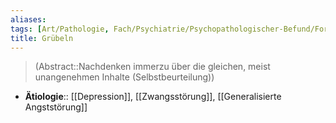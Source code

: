 ```yaml
---
aliases: 
tags: [Art/Pathologie, Fach/Psychiatrie/Psychopathologischer-Befund/Formale-Denkstörung, Modul/m31]
title: Grübeln
---
```

> (Abstract::Nachdenken immerzu über die gleichen, meist unangenehmen Inhalte (Selbstbeurteilung))
- **Ätiologie**:: [[Depression]], [[Zwangsstörung]], [[Generalisierte Angststörung]]